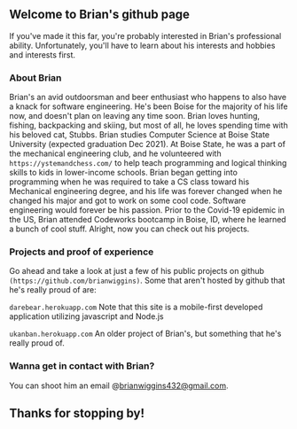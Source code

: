 ## Welcome to Brian's github page

If you've made it this far, you're probably interested in Brian's professional ability.
Unfortunately, you'll have to learn about his interests and hobbies and interests first.


### About Brian 

Brian's an avid outdoorsman and beer enthusiast who happens to also have a knack for software engineering. He's been Boise for the majority of his life now, and doesn't plan on leaving any time soon. Brian loves hunting, fishing, backpacking and skiing, but most of all, he loves spending time with his beloved cat, Stubbs. Brian studies Computer Science at Boise State University (expected graduation Dec 2021). At Boise State, he was a part of the mechanical engineering club, and he volunteered with `https://ystemandchess.com/` to help teach programming and logical thinking skills to kids in lower-income schools. Brian began getting into programming when he was required to take a CS class toward his Mechanical engineering degree, and his life was forever changed when he changed his major and got to work on some cool code. Software engineering would forever be his passion. Prior to the Covid-19 epidemic in the US, Brian attended Codeworks bootcamp in Boise, ID, where he learned a bunch of cool stuff. Alright, now you can check out his projects. 


### Projects and proof of experience

Go ahead and take a look at just a few of his public projects on github `(https://github.com/brianwiggins)`. Some that aren't hosted by github that he's really proud of are:


```darebear.herokuapp.com```
Note that this site is a mobile-first developed application utilizing javascript and Node.js

```ukanban.herokuapp.com```
An older project of Brian's, but something that he's really proud of. 



### Wanna get in contact with Brian?
You can shoot him an email @brianwiggins432@gmail.com. 

## Thanks for stopping by!


